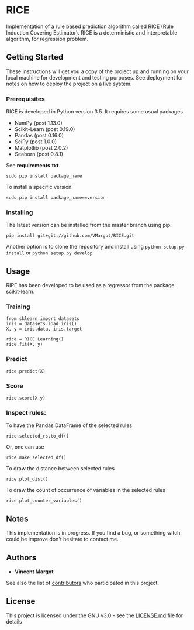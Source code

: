 # RICE

Implementation of a rule based prediction algorithm called RICE (Rule Induction Covering Estimator). RICE is a deterministic and interpretable algorithm, for regression problem.

## Getting Started
These instructions will get you a copy of the project up and running on your
local machine for development and testing purposes. See deployment for notes
on how to deploy the project on a live system.

### Prerequisites
RICE is developed in Python version 3.5. It requires some usual packages
- NumPy (post 1.13.0)
- Scikit-Learn (post 0.19.0)
- Pandas (post 0.16.0)
- SciPy (post 1.0.0) 
- Matplotlib (post 2.0.2) 
- Seaborn (post 0.8.1)

See **requirements.txt**.
```
sudo pip install package_name
```
To install a specific version
```
sudo pip install package_name==version
```

### Installing

The latest version can be installed from the master branch using pip:
```
pip install git+git://github.com/VMargot/RICE.git
```
Another option is to clone the repository and install using ```python setup.py
install``` or ```python setup.py develop```.

## Usage
RIPE has been developed to be used as a regressor from the package scikit-learn.

### Training
```
from sklearn import datasets
iris = datasets.load_iris()
X, y = iris.data, iris.target

rice = RICE.Learning()
rice.fit(X, y)
```

### Predict
```
rice.predict(X)
```

### Score
```
rice.score(X,y)
```

### Inspect rules:
To have the Pandas DataFrame of the selected rules
```
rice.selected_rs.to_df()
```
Or, one can use
```
rice.make_selected_df()
```
To draw the distance between selected rules
```
rice.plot_dist()
```
To draw the count of occurrence of variables in the selected rules
```
rice.plot_counter_variables()
```

## Notes
This implementation is in progress. If you find a bug, or something witch could
be improve don't hesitate to contact me.

## Authors
* **Vincent Margot**

See also the list of [contributors](https://github.com/VMargot/RICE/contributors)
who participated in this project.

## License

This project is licensed under the GNU v3.0 - see the [LICENSE.md](LICENSE.md)
file for details
